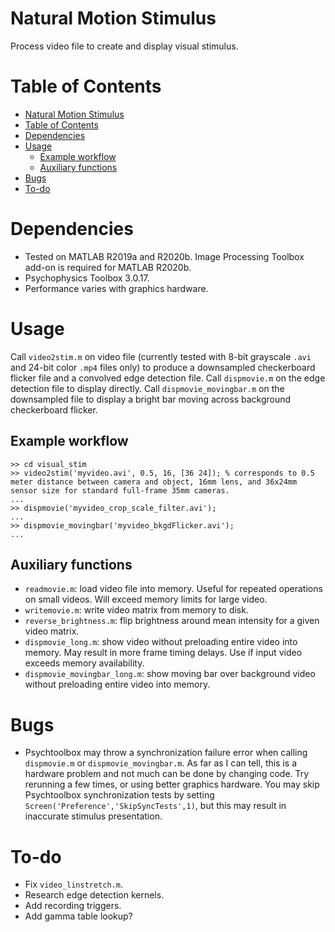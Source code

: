 # Natural Motion Stimulus

Process video file to create and display visual stimulus.

# Table of Contents
<!--ts-->
   * [Natural Motion Stimulus](#natural-motion-stimulus)
   * [Table of Contents](#table-of-contents)
   * [Dependencies](#dependencies)
   * [Usage](#usage)
      * [Example workflow](#example-workflow)
      * [Auxiliary functions](#auxiliary-functions)
   * [Bugs](#bugs)
   * [To-do](#to-do)

<!-- Added by: mofei, at: Fri Feb 26 11:47:30 CST 2021 -->

<!--te-->

# Dependencies

* Tested on MATLAB R2019a and R2020b. Image Processing Toolbox add-on is required for MATLAB R2020b.
* Psychophysics Toolbox 3.0.17.
* Performance varies with graphics hardware.

# Usage

Call `video2stim.m` on video file (currently tested with 8-bit grayscale `.avi` and 24-bit color `.mp4` files only) to produce a downsampled checkerboard flicker file and a convolved edge detection file. Call `dispmovie.m` on the edge detection file to display directly. Call `dispmovie_movingbar.m` on the downsampled file to display a bright bar moving across background checkerboard flicker.

## Example workflow

```
>> cd visual_stim
>> video2stim('myvideo.avi', 0.5, 16, [36 24]); % corresponds to 0.5 meter distance between camera and object, 16mm lens, and 36x24mm sensor size for standard full-frame 35mm cameras.
...
>> dispmovie('myvideo_crop_scale_filter.avi');
...
>> dispmovie_movingbar('myvideo_bkgdFlicker.avi');
...
```

## Auxiliary functions

* `readmovie.m`: load video file into memory. Useful for repeated operations on small videos. Will exceed memory limits for large video.
* `writemovie.m`: write video matrix from memory to disk.
* `reverse_brightness.m`: flip brightness around mean intensity for a given video matrix.
* `dispmovie_long.m`: show video without preloading entire video into memory. May result in more frame timing delays. Use if input video exceeds memory availability.
* `dispmovie_movingbar_long.m`: show moving bar over background video without preloading entire video into memory.

# Bugs

* Psychtoolbox may throw a synchronization failure error when calling `dispmovie.m` or `dispmovie_movingbar.m`. As far as I can tell, this is a hardware problem and not much can be done by changing code. Try rerunning a few times, or using better graphics hardware. You may skip Psychtoolbox synchronization tests by setting `Screen('Preference','SkipSyncTests',1)`, but this may result in inaccurate stimulus presentation.

# To-do

* Fix `video_linstretch.m`.
* Research edge detection kernels.
* Add recording triggers.
* Add gamma table lookup?
